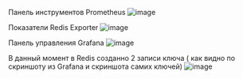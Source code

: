 Панель инструментов Prometheus
![image](https://user-images.githubusercontent.com/85666006/130597704-3d5ff450-4209-4506-98cd-0f3a71b1c14c.png)


Показатели Redis Exporter
![image](https://user-images.githubusercontent.com/85666006/130447245-ad0ae554-9144-48e5-a59a-c846b3554af4.png)

Панель управления Grafana
![image](https://user-images.githubusercontent.com/85666006/130597903-38492482-29c1-4e3e-9963-f71248a2185a.png)

В данный момент в Redis созданно 2 записи ключа ( как видно по скриншоту из Grafana и скриншота самих ключей)
![image](https://user-images.githubusercontent.com/85666006/130598135-ba527cc8-490a-469e-96e6-a3f95c8ab462.png)
